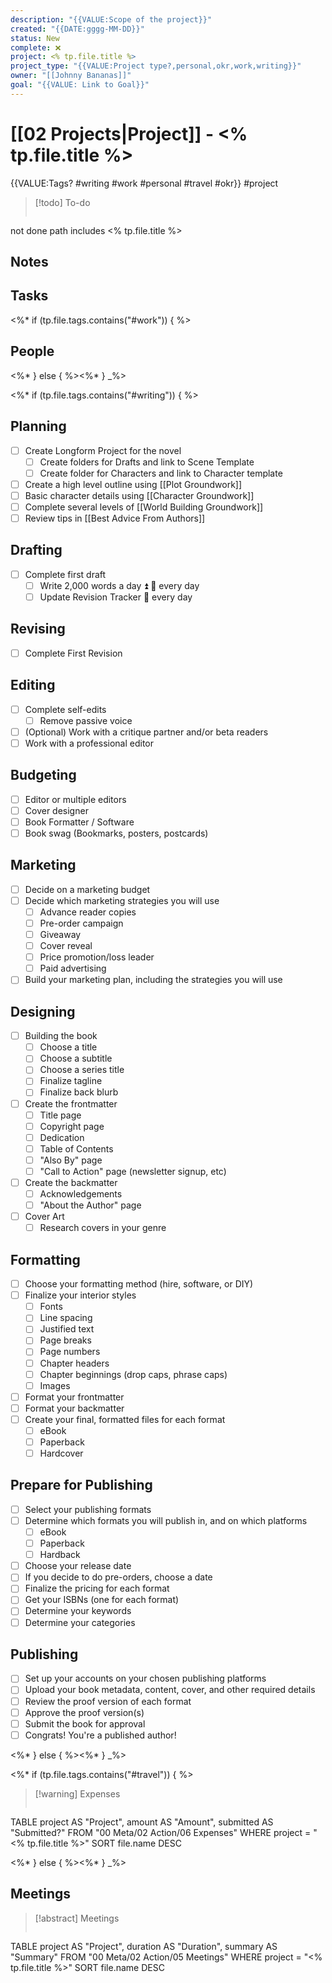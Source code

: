 ```yaml
---
description: "{{VALUE:Scope of the project}}"
created: "{{DATE:gggg-MM-DD}}"
status: New
complete: ❌
project: <% tp.file.title %>
project_type: "{{VALUE:Project type?,personal,okr,work,writing}}"
owner: "[[Johnny Bananas]]"
goal: "{{VALUE: Link to Goal}}"
---
```

# [[02 Projects|Project]] - <% tp.file.title %>

{{VALUE:Tags? #writing #work #personal #travel #okr}} #project 

> [!todo] To-do
>```tasks
not done
path includes <% tp.file.title %>
## Notes

## Tasks

<%* if (tp.file.tags.contains("#work")) { %>
## People

<%* } else { %><%* } _%>

<%* if (tp.file.tags.contains("#writing")) { %>
## Planning
- [ ] Create Longform Project for the novel
	- [ ] Create folders for Drafts and link to Scene Template
	- [ ] Create folder for Characters and link to Character template
- [ ] Create a high level outline using [[Plot Groundwork]]
- [ ] Basic character details using [[Character Groundwork]]
- [ ] Complete several levels of [[World Building Groundwork]]
- [ ] Review tips in [[Best Advice From Authors]]

## Drafting
- [ ] Complete first draft
	- [ ] Write 2,000 words a day ⏫ 🔁 every day
	- [ ] Update Revision Tracker 🔁 every day 

## Revising
- [ ] Complete First Revision

## Editing
- [ ] Complete self-edits
	- [ ] Remove passive voice
- [ ] (Optional) Work with a critique partner and/or beta readers
- [ ] Work with a professional editor

## Budgeting
- [ ] Editor or multiple editors
- [ ] Cover designer
- [ ] Book Formatter / Software
- [ ] Book swag (Bookmarks, posters, postcards)

## Marketing
- [ ] Decide on a marketing budget
- [ ] Decide which marketing strategies you will use
	- [ ] Advance reader copies
	- [ ] Pre-order campaign
	- [ ] Giveaway
	- [ ] Cover reveal
	- [ ] Price promotion/loss leader
	- [ ] Paid advertising
- [ ] Build your marketing plan, including the strategies you will use

## Designing
- [ ] Building the book
	- [ ] Choose a title
	- [ ] Choose a subtitle
	- [ ] Choose a series title
	- [ ] Finalize tagline
	- [ ] Finalize back blurb
- [ ] Create the frontmatter
	- [ ] Title page
	- [ ] Copyright page
	- [ ] Dedication
	- [ ] Table of Contents
	- [ ] "Also By" page
	- [ ] "Call to Action" page (newsletter signup, etc)
- [ ] Create the backmatter
	- [ ] Acknowledgements
	- [ ] "About the Author" page
- [ ] Cover Art
	- [ ] Research covers in your genre

## Formatting
- [ ] Choose your formatting method (hire, software, or DIY)
- [ ] Finalize your interior styles
	- [ ] Fonts
	- [ ] Line spacing
	- [ ] Justified text
	- [ ] Page breaks
	- [ ] Page numbers
	- [ ] Chapter headers
	- [ ] Chapter beginnings (drop caps, phrase caps)
	- [ ] Images
- [ ] Format your frontmatter
- [ ] Format your backmatter
- [ ] Create your final, formatted files for each format
	- [ ] eBook
	- [ ] Paperback
	- [ ] Hardcover

## Prepare for Publishing
- [ ] Select your publishing formats
- [ ] Determine which formats you will publish in, and on which platforms
	- [ ] eBook
	- [ ] Paperback
	- [ ] Hardback
- [ ] Choose your release date
- [ ] If you decide to do pre-orders, choose a date
- [ ] Finalize the pricing for each format
- [ ] Get your ISBNs (one for each format)
- [ ] Determine your keywords
- [ ] Determine your categories

## Publishing
- [ ] Set up your accounts on your chosen publishing platforms
- [ ] Upload your book metadata, content, cover, and other required details
- [ ] Review the proof version of each format
- [ ] Approve the proof version(s)
- [ ] Submit the book for approval
- [ ] Congrats!  You're a published author!

<%* } else { %><%* } _%>

<%* if (tp.file.tags.contains("#travel")) { %>

> [!warning] Expenses
> ```dataview
TABLE
project AS "Project",
amount AS "Amount",
submitted AS "Submitted?"
FROM "00 Meta/02 Action/06 Expenses"
WHERE project = "<% tp.file.title %>"
SORT file.name DESC

<%* } else { %><%* } _%>

## Meetings

> [!abstract] Meetings
> ```dataview
TABLE
project AS "Project",
duration AS "Duration",
summary AS "Summary"
FROM "00 Meta/02 Action/05 Meetings"
WHERE project = "<% tp.file.title %>"
SORT file.name DESC

